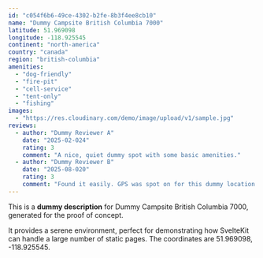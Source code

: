 ```yaml
---
id: "c054f6b6-49ce-4302-b2fe-8b3f4ee8cb10"
name: "Dummy Campsite British Columbia 7000"
latitude: 51.969098
longitude: -118.925545
continent: "north-america"
country: "canada"
region: "british-columbia"
amenities:
  - "dog-friendly"
  - "fire-pit"
  - "cell-service"
  - "tent-only"
  - "fishing"
images:
  - "https://res.cloudinary.com/demo/image/upload/v1/sample.jpg"
reviews:
  - author: "Dummy Reviewer A"
    date: "2025-02-024"
    rating: 3
    comment: "A nice, quiet dummy spot with some basic amenities."
  - author: "Dummy Reviewer B"
    date: "2025-08-020"
    rating: 3
    comment: "Found it easily. GPS was spot on for this dummy location."
---
```


This is a **dummy description** for Dummy Campsite British Columbia 7000, generated for the proof of concept.

It provides a serene environment, perfect for demonstrating how SvelteKit can handle a large number of static pages. The coordinates are 51.969098, -118.925545.
